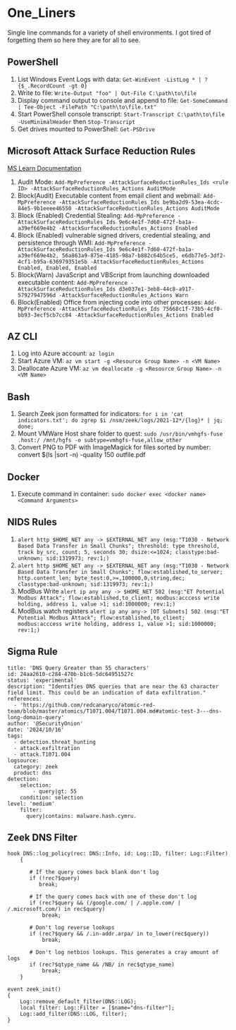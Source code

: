 # One_Liners
Single line commands for a variety of shell environments.  I got tired of forgetting them so here they are for all to see.

## PowerShell
1. List Windows Event Logs with data:  `Get-WinEvent -ListLog * | ? {$_.RecordCount -gt 0}`
2. Write to file: `Write-Output "foo" | Out-File C:\path\to\file`
3. Display command output to console and append to file: `Get-SomeCommand | Tee-Object -FilePath "C:\path\to\file.txt"`
4. Start PowerShell console transcript: `Start-Transcript C:\path\to\file -UseMinimalHeader`  then `Stop-Transcript`
5. Get drives mounted to PowerShell: `Get-PSDrive`

## Microsoft Attack Surface Reduction Rules
[MS Learn Documentation](https://learn.microsoft.com/en-us/defender-endpoint/attack-surface-reduction)
1. Audit Mode: `Add-MpPreference -AttackSurfaceReductionRules_Ids <rule ID> -AttackSurfaceReductionRules_Actions AuditMode`
2. Block(Audit) Executable content from email client and webmail: `Add-MpPreference -AttackSurfaceReductionRules_Ids be9ba2d9-53ea-4cdc-84e5-9b1eeee46550 -AttackSurfaceReductionRules_Actions AuditMode`
3. Block (Enabled) Credential Stealing: `Add-MpPreference -AttackSurfaceReductionRules_Ids 9e6c4e1f-7d60-472f-ba1a-a39ef669e4b2 -AttackSurfaceReductionRules_Actions Enabled`
4. Block (Enabled) vulnerable signed drivers, credential stealing, and persistence through WMI: `Add-MpPreference -AttackSurfaceReductionRules_Ids 9e6c4e1f-7d60-472f-ba1a-a39ef669e4b2, 56a863a9-875e-4185-98a7-b882c64b5ce5, e6db77e5-3df2-4cf1-b95a-636979351e5b -AttackSurfaceReductionRules_Actions Enabled, Enabled, Enabled`
5. Block(Warn) JavaScript and VBScript from launching downloaded executable content: `Add-MpPreference -AttackSurfaceReductionRules_Ids d3e037e1-3eb8-44c8-a917-57927947596d -AttackSurfaceReductionRules_Actions Warn`
6. Block(Enabled) Office from injecting code into other processes: `Add-MpPreference -AttackSurfaceReductionRules_Ids 75668c1f-73b5-4cf0-bb93-3ecf5cb7cc84 -AttackSurfaceReductionRules_Actions Enabled`

## AZ CLI
1. Log into Azure account: `az login`
2. Start Azure VM: `az vm start -g <Resource Group Name> -n <VM Name>`
3. Deallocate Azure VM: `az vm deallocate -g <Resource Group Name> -n <VM Name>`

## Bash
1. Search Zeek json formatted for indicators:  `for i in 'cat indicators.txt'; do zgrep $i /nsm/zeek/logs/2021-12*/{log}* | jq; done;`
2. Mount VMWare Host share folder to quest: `sudo /usr/bin/vmhgfs-fuse .host:/ /mnt/hgfs -o subtype=vmhgfs-fuse,allow_other`
3. Convert PNG to PDF with ImageMagick for files sorted by number: convert $(ls |sort -n) -quality 150 outfile.pdf

## Docker
1. Execute command in container: `sudo docker exec <docker name> <Command Arguments>`

## NIDS Rules
1. `alert http $HOME_NET any -> $EXTERNAL_NET any (msg:"T1030 - Network Based Data Transfer in Small Chunks"; threshold: type threshold, track by_src, count; 5, seconds 30; dsize:<=1024; classtype:bad-unknown; sid:1319973; rev:1;)`
2. `alert http $HOME_NET any -> $EXTERNAL_NET any (msg:"T1030 - Network Based Data Transfer in Small Chunks"; flow:established,to_server; http.content_len; byte_test:0,>=,100000,0,string,dec; classtype:bad-unknown; sid:1319973; rev:1;)`
3. ModBus Write `alert ip any any -> $HOME_NET 502 (msg:"ET Potential Modbus Attack"; flow:established,to_client; modbus:acccess write holding, address 1, value >1; sid:1000000; rev:1;)`
4. ModBus watch registers `alert ip any any-> [OT Subnets] 502 (msg:"ET Potential Modbus Attack"; flow:established,to_client; modbus:acccess write holding, address 1, value >1; sid:1000000; rev:1;)`

## Sigma Rule
```
title: 'DNS Query Greater than 55 characters'
id: 24aa2610-c284-470b-b1c6-5dc64951527c
status: 'experimental'
description: "Identifies DNS queries that are near the 63 character field limit. This could be an indication of data exfiltration."
references:
  - 'https://github.com/redcanaryco/atomic-red-team/blob/master/atomics/T1071.004/T1071.004.md#atomic-test-3---dns-long-domain-query'
author: '@SecurityOnion'
date: '2024/10/16'
tags:
  - detection.threat_hunting
  - attack.exfiltration
  - attack.T1071.004
logsource:
  category: zeek
  product: dns
detection:
    selection:
        - query|gt: 55
    condition: selection
level: 'medium'
    filter:
      query|contains: malware.hash.cymru.
```

## Zeek DNS Filter
```
hook DNS::log_policy(rec: DNS::Info, id: Log::ID, filter: Log::Filter)
    {

       # If the query comes back blank don't log
       if (!rec?$query)
          break;

       # If the query comes back with one of these don't log
       if (rec?$query && (/google.com/ | /.apple.com/ | /.microsoft.com/) in rec$query)
           break;

       # Don't log reverse lookups
       if (rec?$query && /.in-addr.arpa/ in to_lower(rec$query))
           break;

       # Don't log netbios lookups. This generates a cray amount of logs
       if (rec?$qtype_name && /NB/ in rec$qtype_name)
           break;
    }

event zeek_init()
{
    Log::remove_default_filter(DNS::LOG);
    local filter: Log::Filter = [$name="dns-filter"];
    Log::add_filter(DNS::LOG, filter);
}
```

